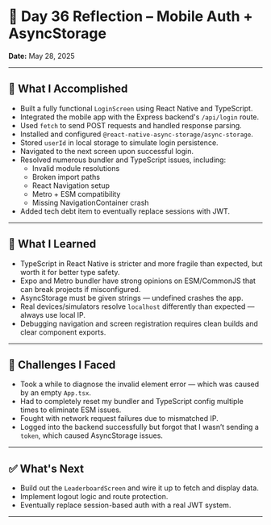 # 🏀 Day 36 Reflection – Mobile Auth + AsyncStorage

**Date:** May 28, 2025

---

## 🌟 What I Accomplished

- Built a fully functional `LoginScreen` using React Native and TypeScript.
- Integrated the mobile app with the Express backend's `/api/login` route.
- Used `fetch` to send POST requests and handled response parsing.
- Installed and configured `@react-native-async-storage/async-storage`.
- Stored `userId` in local storage to simulate login persistence.
- Navigated to the next screen upon successful login.
- Resolved numerous bundler and TypeScript issues, including:
  - Invalid module resolutions
  - Broken import paths
  - React Navigation setup
  - Metro + ESM compatibility
  - Missing NavigationContainer crash
- Added tech debt item to eventually replace sessions with JWT.

---

## 🤔 What I Learned

- TypeScript in React Native is stricter and more fragile than expected, but worth it for better type safety.
- Expo and Metro bundler have strong opinions on ESM/CommonJS that can break projects if misconfigured.
- AsyncStorage must be given strings — undefined crashes the app.
- Real devices/simulators resolve `localhost` differently than expected — always use local IP.
- Debugging navigation and screen registration requires clean builds and clear component exports.

---

## 🧱 Challenges I Faced

- Took a while to diagnose the invalid element error — which was caused by an empty `App.tsx`.
- Had to completely reset my bundler and TypeScript config multiple times to eliminate ESM issues.
- Fought with network request failures due to mismatched IP.
- Logged into the backend successfully but forgot that I wasn’t sending a `token`, which caused AsyncStorage issues.

---

## ✅ What's Next

- Build out the `LeaderboardScreen` and wire it up to fetch and display data.
- Implement logout logic and route protection.
- Eventually replace session-based auth with a real JWT system.

---